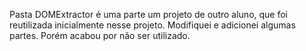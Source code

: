 Pasta DOMExtractor é uma parte um projeto de outro aluno, que foi reutilizada inicialmente nesse projeto. Modifiquei e adicionei algumas partes. Porém acabou por não ser utilizado.